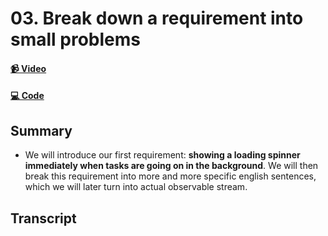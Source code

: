 # 03. Break down a requirement into small problems

#### [📹 Video](https://egghead.io/lessons/rxjs-break-down-a-requirement-into-small-problems)

#### [💻 Code](https://github.com/rarmatei/egghead-thinking-reactively/blob/lesson-03/src/lesson-code/TaskProgressService.js)

## Summary

- We will introduce our first requirement: **showing a loading spinner immediately when tasks are going on in the background**. We will then break this requirement into more and more specific english sentences, which we will later turn into actual observable stream.

## Transcript
